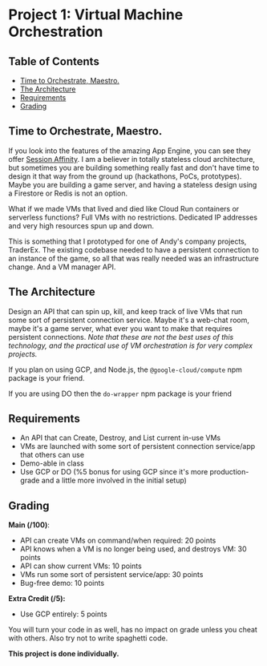 # Project 1: Virtual Machine Orchestration <!-- omit in toc -->

## Table of Contents <!-- omit in toc -->

- [Time to Orchestrate, Maestro.](#time-to-orchestrate-maestro)
- [The Architecture](#the-architecture)
- [Requirements](#requirements)
- [Grading](#grading)

## Time to Orchestrate, Maestro.

If you look into the features of the amazing App Engine, you can see they offer [Session Affinity](https://cloud.google.com/appengine/docs/flexible/python/reference/app-yaml#network_settings). I am a believer in totally stateless cloud architecture, but sometimes you are building something really fast and don't have time to design it that way from the ground up (hackathons, PoCs, prototypes). Maybe you are building a game server, and having a stateless design using a Firestore or Redis is not an option.

What if we made VMs that lived and died like Cloud Run containers or serverless functions? Full VMs with no restrictions. Dedicated IP addresses and very high resources spun up and down.

This is something that I prototyped for one of Andy's company projects, TraderEx. The existing codebase needed to have a persistent connection to an instance of the game, so all that was really needed was an infrastructure change. And a VM manager API.

## The Architecture

Design an API that can spin up, kill, and keep track of live VMs that run some sort of persistent connection service. Maybe it's a web-chat room, maybe it's a game server, what ever you want to make that requires persistent connections. _Note that these are not the best uses of this technology, and the practical use of VM orchestration is for very complex projects._ 

If you plan on using GCP, and Node.js, the `@google-cloud/compute` npm package is your friend.

If you are using DO then the `do-wrapper` npm package is your friend

## Requirements

- An API that can Create, Destroy, and List current in-use VMs
- VMs are launched with some sort of persistent connection service/app that others can use
- Demo-able in class
- Use GCP or DO (%5 bonus for using GCP since it's more production-grade and a little more involved in the initial setup)

## Grading

**Main (/100)**:
- API can create VMs on command/when required: 20 points
- API knows when a VM is no longer being used, and destroys VM: 30 points
- API can show current VMs: 10 points
- VMs run some sort of persistent service/app: 30 points
- Bug-free demo: 10 points

**Extra Credit (/5):**
- Use GCP entirely: 5 points

You will turn your code in as well, has no impact on grade unless you cheat with others. Also try not to write spaghetti code.

**This project is done individually.**

